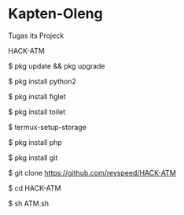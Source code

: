 # Kapten-Oleng
Tugas its Projeck

HACK-ATM

$ pkg update && pkg upgrade

$ pkg install python2

$ pkg install figlet

$ pkg install toilet

$ termux-setup-storage

$ pkg install php

$ pkg install git

$ git clone https://github.com/reyspeed/HACK-ATM

$ cd HACK-ATM

$ sh ATM.sh

